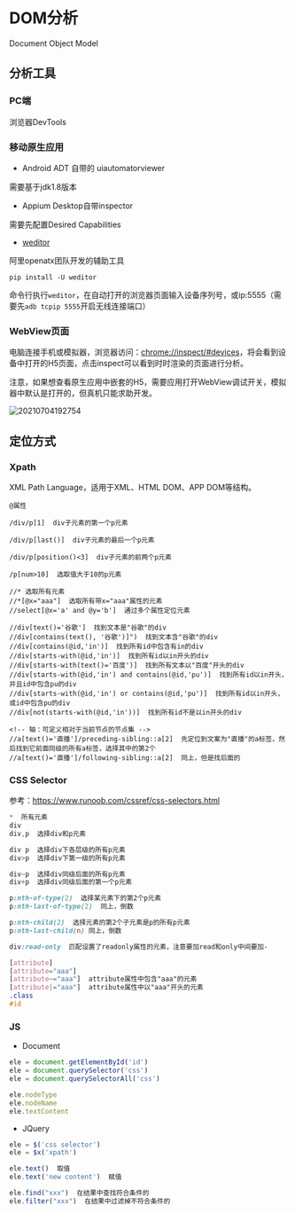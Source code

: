 # DOM分析

Document Object Model

## 分析工具

### PC端

浏览器DevTools

### 移动原生应用

- Android ADT 自带的 uiautomatorviewer

需要基于jdk1.8版本

- Appium Desktop自带inspector

需要先配置Desired Capabilities

- [weditor](https://github.com/alibaba/web-editor)

阿里openatx团队开发的辅助工具

`pip install -U weditor`

命令行执行`weditor`，在自动打开的浏览器页面输入设备序列号，或ip:5555（需要先`adb tcpip 5555`开启无线连接端口）

### WebView页面

电脑连接手机或模拟器，浏览器访问：<chrome://inspect/#devices>，将会看到设备中打开的H5页面，点击inspect可以看到时时渲染的页面进行分析。

注意，如果想查看原生应用中嵌套的H5，需要应用打开WebView调试开关，模拟器中默认是打开的，但真机只能求助开发。

![20210704192754](http://image.zuoright.com/20210704192754.png)

## 定位方式

### Xpath

XML Path Language，适用于XML、HTML DOM、APP DOM等结构。

```palin
@属性

/div/p[1]  div子元素的第一个p元素

/div/p[last()]  div子元素的最后一个p元素

/div/p[position()<3]  div子元素的前两个p元素

/p[num>10]  选取值大于10的p元素

//* 选取所有元素
//*[@x="aaa"]  选取所有带x="aaa"属性的元素
//select[@x='a' and @y='b']  通过多个属性定位元素
```

```palin
//div[text()='谷歌']  找到文本是"谷歌"的div
//div[contains(text(), '谷歌')]")  找到文本含"谷歌"的div
//div[contains(@id,'in')]  找到所有id中包含有in的div
//div[starts-with(@id,'in')]  找到所有id以in开头的div
//div[starts-with(text()='百度')]  找到所有文本以"百度"开头的div
//div[starts-with(@id,'in') and contains(@id,'pu')]  找到所有id以in开头，并且id中包含pu的div
//div[starts-with(@id,'in') or contains(@id,'pu')]  找到所有id以in开头，或id中包含pu的div
//div[not(starts-with(@id,'in'))]  找到所有id不是以in开头的div

<!-- 轴：可定义相对于当前节点的节点集 -->
//a[text()='直播']/preceding-sibling::a[2]  先定位到文案为"直播"的a标签，然后找到它前面同级的所有a标签，选择其中的第2个
//a[text()='直播']/following-sibling::a[2]  同上，但是找后面的
```

### CSS Selector

参考：<https://www.runoob.com/cssref/css-selectors.html>

```css
*  所有元素
div
div,p  选择div和p元素

div p  选择div下各层级的所有p元素
div>p  选择div下第一级的所有p元素

div~p  选择div同级后面的所有p元素
div+p  选择div同级后面的第一个p元素

p:nth-of-type(2)  选择某元素下的第2个p元素
p:nth-last-of-type(2)  同上，倒数

p:nth-child(2)  选择元素的第2个子元素是p的所有p元素
p:nth-last-child(n) 同上，倒数

div:read-only  匹配设置了readonly属性的元素，注意要加read和only中间要加-

[attribute]
[attribute="aaa"]
[attribute~="aaa"]  attribute属性中包含"aaa"的元素
[attribute|="aaa"]  attribute属性中以"aaa"开头的元素
.class
#id
```

### JS

- Document

```javascript
ele = document.getElementById('id')
ele = document.querySelector('css')
ele = document.querySelectorAll('css')

ele.nodeType
ele.nodeName
ele.textContent
```

- JQuery

```javascript
ele = $('css selector')
ele = $x('xpath')

ele.text()  取值
ele.text('new content')  赋值

ele.find("xxx")  在结果中查找符合条件的
ele.filter("xxx")  在结果中过滤掉不符合条件的
```
